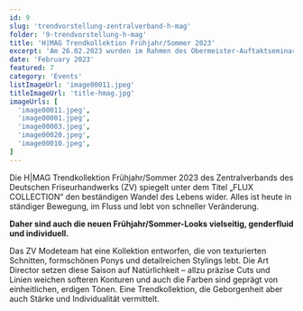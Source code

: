 ```yaml
---
id: 9
slug: 'trendvorstellung-zentralverband-h-mag'
folder: '9-trendvorstellung-h-mag'
title: 'H|MAG Trendkollektion Frühjahr/Sommer 2023'
excerpt: 'Am 26.02.2023 wurden im Rahmen des Obermeister-Auftaktseminars in Hamburg von Sarah die neusten Make-up Trends vorgestellt'
date: 'February 2023'
featured: 7
category: 'Events'
listImageUrl: 'image00011.jpeg'
titleImageUrl: 'title-hmag.jpg'
imageUrls: [
  'image00011.jpeg',
  'image00001.jpeg',
  'image00003.jpeg',
  'image00020.jpeg',
  'image00010.jpeg',
]
---
```


Die H|MAG Trendkollektion Frühjahr/Sommer 2023 des Zentralverbands des Deutschen Friseurhandwerks (ZV) spiegelt unter dem Titel „FLUX COLLECTION“ den beständigen Wandel des Lebens wider. Alles ist heute in ständiger Bewegung, im Fluss und lebt von schneller Veränderung.

**Daher sind auch die neuen Frühjahr/Sommer-Looks vielseitig, genderfluid und individuell.** 

Das ZV Modeteam hat eine Kollektion entworfen, die von texturierten Schnitten, formschönen Ponys und detailreichen Stylings lebt. Die Art Director setzen diese Saison auf Natürlichkeit – allzu präzise Cuts und Linien weichen softeren Konturen und auch die Farben sind geprägt von einheitlichen, erdigen Tönen. Eine Trendkollektion, die Geborgenheit aber auch Stärke und Individualität vermittelt.